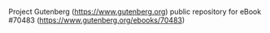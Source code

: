 Project Gutenberg (https://www.gutenberg.org) public repository for
eBook #70483 (https://www.gutenberg.org/ebooks/70483)
